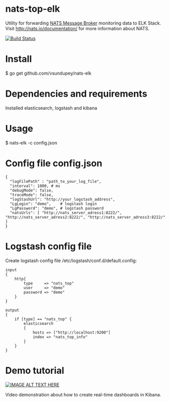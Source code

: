 # nats-top-elk
Utility for forwarding [NATS Message Broker](http://nats.io/) monitoring data to ELK Stack. Visit http://nats.io/documentation/ for more information about NATS.

[![Build Status](https://travis-ci.org/vsundupey/nats-elk.svg?branch=master)](https://travis-ci.org/vsundupey/nats-elk)

# Install 
$ go get github.com/vsundupey/nats-elk

# Dependencies and requirements
Installed elasticsearch, logstash and kibana 

# Usage
$ nats-elk -c config.json

# Config file config.json
```
{
  "logFilePath" : "path_to_your_log_file",
  "interval": 1000, # ms
  "debugMode": false,
  "traceMode": false,
  "logStashUrl": "http://your_logstash_address",
  "LgLogin": "demo",    # logstash login
  "LgPassword": "demo", # logstash password
  "natsUrls": [ "http://nats_server_adress1:8222/", "http://nats_server_adress2:8222/", "http://nats_server_adress3:8222/" ]
}
```
# Logstash config file
Create logstash config file /etc/logstash/conf.d/default.config:
```
input
{
	http{
		type 	 => "nats_top"
		user     => "demo"
		password => "demo"	
	}
}

output
{
	if [type] == "nats_top" {
		elasticsearch 
		{
			hosts => ["http://localhost:9200"]
			index => "nats_top_info"
		}
	}
}
```

# Demo tutorial

[![IMAGE ALT TEXT HERE](https://img.youtube.com/vi/E6GJJn7eVc8/0.jpg)](https://www.youtube.com/watch?v=E6GJJn7eVc8)

Video demonstration about how to create real-time dashboards in Kibana.
